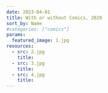 ```yaml
---
date: 2023-04-01
title: With or without Comics, 2020
sort_by: Name
#categories: ["comics"]
params:
  featured_image: 1.jpg
resources:
  - src: 2.jpg
    title: 
  - src: 3.jpg
    title:
  - src: 4.jpg
    title:
---
```

